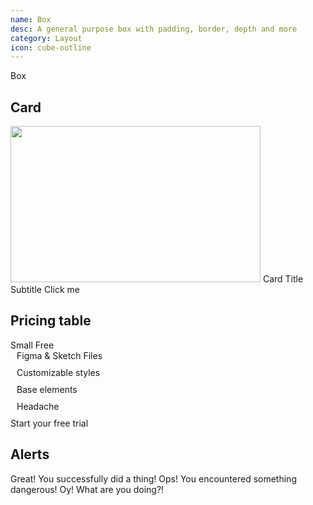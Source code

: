 ```yaml
---
name: Box
desc: A general purpose box with padding, border, depth and more
category: Layout
icon: cube-outline
---
```


<core-knobs element="core-box">
<core-box p="lg" depth="md">Box</core-box>
</core-knobs>

## Card

<core-knobs hideTabs element="core-box">
  <core-box bg="white" inline depth="sm" border="ui-weakest">
    <img width="400" height="250" src="https://placeimg.com/400/250/tech">
    <core-box p="md">
      <core-text tag="h2">Card Title</core-text>
      <core-text tag="h6">Subtitle</core-text>
      <core-box my="md">
        <core-button variant="primary">Click me</core-button>
      </core-box>
    </core-box>
  </core-box>
</core-knobs>

## Pricing table

<core-knobs hideTabs element="core-box">
<style>
  .pricing {
    min-width: 500px;
  }
  .pricing ul {
    list-style: none;
    margin: 0;
    padding: 0;
  }
  .pricing li {
    display: flex;
    align-items: center;
    margin-bottom: 10px;
  }
  .pricing i {
    margin-right: 10px;
  }
</style>
<core-box class="pricing" bg="ui-weakest" p="lg" inline depth="sm">
  <core-text tag="h2">Small</core-text>
  <core-text tag="p" color="weak" >Free</core-text>
  <core-box my="lg">
    <ul full size="md">
      <li>
      <i class="gg-check-o"></i>
      Figma & Sketch Files
      </li>
      <li>
      <i class="gg-check-o"></i>
      Customizable styles
      </li>
      <li>
      <i class="gg-check-o"></i>
      Base elements
      </li>
      <li>
      <i class="gg-remove"></i>
      Headache
      </li>
    </ul>
  </core-box>
  <core-button full variant="primary">Start your free trial</core-button>
</core-box>
</core-knobs>

## Alerts

<core-knobs hideTabs element="core-box">
  <core-box radius="md" margin-b="md" p="lg" color="success" bg="white" full border="success">
    <core-text>Great! You successfully did a thing!</core-text>
  </core-box>
  </core-box>
  <core-box radius="md" margin-b="md" p="lg" color="warning" bg="white" full border="warning">
    <core-text>Ops! You encountered something dangerous!</core-text>
  </core-box>
  </core-box>
  <core-box radius="md" margin-b="md" p="lg" color="danger" bg="white" full border="danger">
    <core-text>Oy! What are you doing?!</core-text>
  </core-box>
  </core-box>
</core-knobs>
